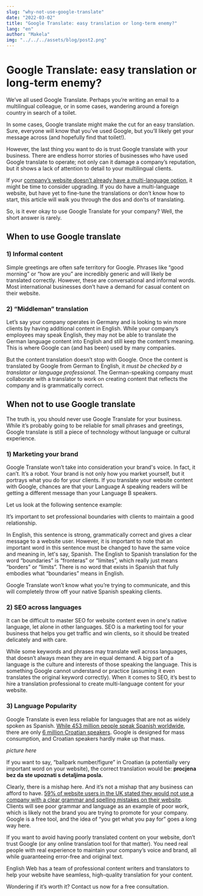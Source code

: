 ```yaml
---
slug: "why-not-use-google-translate"
date: "2022-03-02"
title: "Google Translate: easy translation or long-term enemy?"
lang: "en"
author: "Makela"
img: "../../../assets/blog/post2.png"
---
```


# Google Translate: easy translation or long-term enemy?

We’ve all used Google Translate. Perhaps you’re writing an email to
a multilingual colleague, or in some cases, wandering around a foreign
country in search of a toilet.

In some cases, Google translate might make the cut for an easy translation.
Sure, everyone will know that you’ve used Google, but you’ll likely get
your message across (and hopefully find that toilet!).

However, the last thing you want to do is trust Google translate with
your business. There are endless horror stories of businesses who have
used Google translate to operate; not only can it damage a company’s
reputation, but it shows a lack of attention to detail to your
multilingual clients.

If your
[company’s website doesn’t already have a multi-language option](https://englishweb.eu/en/blog/4-reasons-multilang),
it might be time to consider upgrading. If you do have a multi-language
website, but have yet to fine-tune the translations or don’t know how to
start, this article will walk you through the dos and don’ts of translating.

So, is it ever okay to use Google Translate for your company? Well, the
short answer is rarely.

## When to use Google translate

### 1) Informal content

Simple greetings are often safe territory for Google. Phrases like
“good morning” or “how are you” are incredibly generic and will
likely be translated correctly. However, these are conversational and
informal words. Most international businesses don’t have a demand for
casual content on their website.

### 2) “Middleman” translation

Let’s say your company operates in Germany and is looking to win more
clients by having additional content in English. While your company’s
employees may speak English, they may not be able to translate the
German language content into English and still keep the content’s
meaning. This is where Google can (and has been) used by many
companies.

But the content translation doesn’t stop with Google. Once the content
is translated by Google from German to English, it *must be checked
by a translator or language professional*. The German-speaking company
must collaborate with a translator to work on creating content that
reflects the company and is grammatically correct.

## When not to use Google translate

The truth is, you should never use Google Translate for your business.
While it’s probably going to be reliable for small phrases and
greetings, Google translate is still a piece of technology without
language or cultural experience.

### 1) Marketing your brand

Google Translate won’t take into consideration your brand's voice.
In fact, it can’t. It’s a robot. Your brand is not only how you
market yourself, but it portrays what you do for your clients. If you
translate your website content with Google, chances are that your
Language A speaking readers will be getting a different message than
your Language B speakers.

Let us look at the following sentence example:

It’s important to set professional boundaries with clients to maintain
a good relationship.

In English, this sentence is strong, grammatically correct and gives a
clear message to a website user. However, it is important to note
that an important word in this sentence must be changed to have the
same voice and meaning in, let's say, Spanish. The English to Spanish
translation for the word “boundaries” is “fronteras” or “límites”,
which really just means “borders” or “limits”. There is no word that
exists in Spanish that fully embodies what “boundaries” means in English.

Google Translate won’t know what you’re trying to communicate, and
this will completely throw off your native Spanish speaking clients.

### 2) SEO across languages

It can be difficult to master SEO for website content even in one's
native language, let alone in other languages. SEO is a marketing tool
for your business that helps you get traffic and win clients, so it
should be treated delicately and with care.

While some keywords and phrases may translate well across languages,
that doesn’t always mean they are in equal demand. A big part of a
language is the culture and interests of those speaking the language.
This is something Google cannot understand or practice
(assuming it even translates the original keyword correctly). When it
comes to SEO, it’s best to hire a translation professional to create
multi-language content for your website.

### 3) Language Popularity

Google Translate is even less reliable for languages that are not
as widely spoken as Spanish.
[While 453 million people speak Spanish worldwide](https://www.worlddata.info/languages/index.php),
there are only
[6 million Croatian speakers](https://slavic.ucla.edu/languages/bcs/croatian-background-info/#:~:text=Today%2C%20Croatian%20is%20spoken%20by,in%20the%20U.S.A.%20and%20Canada.).
Google is designed for mass consumption, and Croatian speakers hardly
make up that mass.

*picture here*

If you want to say, “ballpark number/figure” in Croatian (a potentially
very important word on your website), the correct translation would
be: **procjena bez da ste upoznati s detaljima posla.**

Clearly, there is a mishap here. And it’s not a mishap that any business
can afford to have.
[59% of website users in the UK stated they would not use a company with a clear grammar and spelling mistakes on their website](https://realbusiness.co.uk/poor-grammar-on-websites-scares-59-away).
Clients will see poor grammar and language as an example of poor work,
which is likely not the brand you are trying to promote for your
company. Google is a free tool, and the idea of “you get what you pay
for” goes a long way here.

If you want to avoid having poorly translated content on your website,
don’t trust Google (or any online translation tool for that matter). You
need real people with real experience to maintain your company’s voice
and brand, all while guaranteeing error-free and original text.

English Web has a team of professional content writers and translators
to help your website have seamless, high-quality translation for your
content.

Wondering if it’s worth it? Contact us now for a free consultation. 
